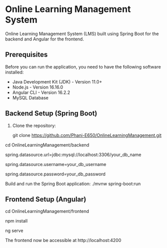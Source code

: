 # Online Learning Management System

Online Learning Management System (LMS) built using Spring Boot for the backend and Angular for the frontend.

## Prerequisites

Before you can run the application, you need to have the following software installed:

- Java Development Kit (JDK) - Version 11.0+
- Node.js - Version 16.16.0
- Angular CLI - Version 16.2.2
- MySQL Database

## Backend Setup (Spring Boot)

1. Clone the repository:
   
   git clone https://github.com/Phani-E650/OnlineLearningManagement.git

cd OnlineLearningManagement/backend

spring.datasource.url=jdbc:mysql://localhost:3306/your_db_name

spring.datasource.username=your_db_username

spring.datasource.password=your_db_password


Build and run the Spring Boot application:
./mvnw spring-boot:run


## Frontend Setup (Angular)

cd OnlineLearningManagement/frontend

npm install

ng serve

The frontend now be accessible at http://localhost:4200


